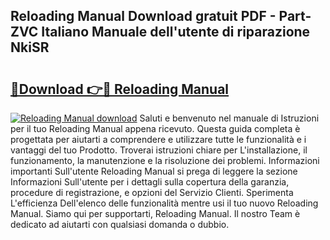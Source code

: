 ## Reloading Manual Download gratuit PDF - Part-ZVC Italiano Manuale dell'utente di riparazione NkiSR

# <h2><a href="http://dfb1ju.blite.top/?on=Reloading+Manual">🔗Download 👉🔴 Reloading Manual</a></h2>

[![Reloading Manual download](https://i.imgur.com/lujVjoI.png)](http://dfb1ju.blite.top/?on=Reloading+Manual)
Saluti e benvenuto nel manuale di Istruzioni per il tuo Reloading Manual appena ricevuto. Questa guida completa è progettata per aiutarti a comprendere e utilizzare tutte le funzionalità e i vantaggi del tuo Prodotto. Troverai istruzioni chiare per L'installazione, il funzionamento, la manutenzione e la risoluzione dei problemi. Informazioni importanti Sull'utente Reloading Manual si prega di leggere la sezione Informazioni Sull'utente per i dettagli sulla copertura della garanzia, procedure di registrazione, e opzioni del Servizio Clienti. Sperimenta L'efficienza Dell'elenco delle funzionalità mentre usi il tuo nuovo Reloading Manual. Siamo qui per supportarti, Reloading Manual. Il nostro Team è dedicato ad aiutarti con qualsiasi domanda o dubbio.
